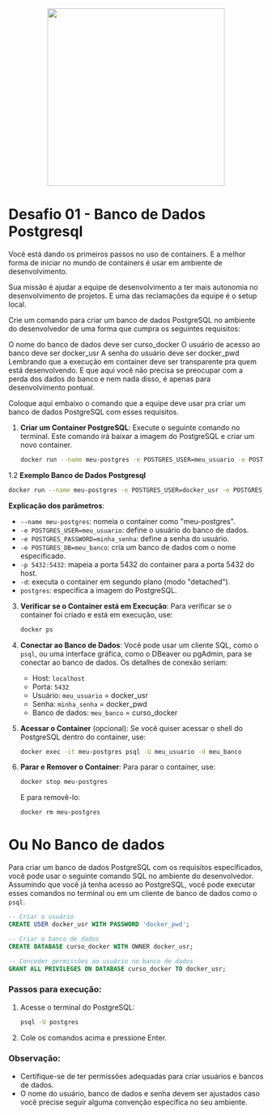 <div align="center">
<img src="https://user-images.githubusercontent.com/47891196/139104117-aa9c2943-37da-4534-a584-e4e5ff5bf69a.png" width="350px" />
</div>

# Desafio 01 - Banco de Dados Postgresql

Você está dando os primeiros passos no uso de containers. E a melhor forma de iniciar no mundo de containers é usar em ambiente de desenvolvimento.

Sua missão é ajudar a equipe de desenvolvimento a ter mais autonomia no desenvolvimento de projetos. E uma das reclamações da equipe é o setup local.

Crie um comando para criar um banco de dados PostgreSQL no ambiente do desenvolvedor de uma forma que cumpra os seguintes requisitos:

O nome do banco de dados deve ser curso_docker
O usuário de acesso ao banco deve ser docker_usr
A senha do usuário deve ser docker_pwd
Lembrando que a execução em container deve ser transparente pra quem está desenvolvendo. E que aqui você não precisa se preocupar com a perda dos dados do banco e nem nada disso, é apenas para desenvolvimento pontual.

Coloque aqui embaixo o comando que a equipe deve usar pra criar um banco de dados PostgreSQL com esses requisitos.


1. **Criar um Container PostgreSQL**: Execute o seguinte comando no terminal. Este comando irá baixar a imagem do PostgreSQL e criar um novo container.

   ```bash
   docker run --name meu-postgres -e POSTGRES_USER=meu_usuario -e POSTGRES_PASSWORD=minha_senha -e POSTGRES_DB=meu_banco -p 5432:5432 -d postgres
   ```
 1.2 **Exemplo Banco de Dados Postgresql**
   ```bash
   docker run --name meu-postgres -e POSTGRES_USER=docker_usr -e POSTGRES_PASSWORD=dcoker_pwd -e POSTGRES_DB=curso -p 5432:5432 -d postgres
   ```

   **Explicação dos parâmetros**:
   - `--name meu-postgres`: nomeia o container como "meu-postgres".
   - `-e POSTGRES_USER=meu_usuario`: define o usuário do banco de dados.
   - `-e POSTGRES_PASSWORD=minha_senha`: define a senha do usuário.
   - `-e POSTGRES_DB=meu_banco`: cria um banco de dados com o nome especificado.
   - `-p 5432:5432`: mapeia a porta 5432 do container para a porta 5432 do host.
   - `-d`: executa o container em segundo plano (modo "detached").
   - `postgres`: especifica a imagem do PostgreSQL.

3. **Verificar se o Container está em Execução**: Para verificar se o container foi criado e está em execução, use:

   ```bash
   docker ps
   ```

4. **Conectar ao Banco de Dados**: Você pode usar um cliente SQL, como o `psql`, ou uma interface gráfica, como o DBeaver ou pgAdmin, para se conectar ao banco de dados. Os detalhes de conexão seriam:
   - Host: `localhost`
   - Porta: `5432`
   - Usuário: `meu_usuario` = docker_usr
   - Senha: `minha_senha` = docker_pwd
   - Banco de dados: `meu_banco` = curso_docker

5. **Acessar o Container** (opcional): Se você quiser acessar o shell do PostgreSQL dentro do container, use:

   ```bash
   docker exec -it meu-postgres psql -U meu_usuario -d meu_banco
   ```

6. **Parar e Remover o Container**: Para parar o container, use:

   ```bash
   docker stop meu-postgres
   ```

   E para removê-lo:

   ```bash
   docker rm meu-postgres
   ```

# Ou No Banco de dados

Para criar um banco de dados PostgreSQL com os requisitos especificados, você pode usar o seguinte comando SQL no ambiente do desenvolvedor. Assumindo que você já tenha acesso ao PostgreSQL, você pode executar esses comandos no terminal ou em um cliente de banco de dados como o `psql`.

```sql
-- Criar o usuário
CREATE USER docker_usr WITH PASSWORD 'docker_pwd';

-- Criar o banco de dados
CREATE DATABASE curso_docker WITH OWNER docker_usr;

-- Conceder permissões ao usuário no banco de dados
GRANT ALL PRIVILEGES ON DATABASE curso_docker TO docker_usr;
```

### Passos para execução:

1. Acesse o terminal do PostgreSQL:
   ```bash
   psql -U postgres
   ```

2. Cole os comandos acima e pressione Enter.

### Observação:
- Certifique-se de ter permissões adequadas para criar usuários e bancos de dados.
- O nome do usuário, banco de dados e senha devem ser ajustados caso você precise seguir alguma convenção específica no seu ambiente.
